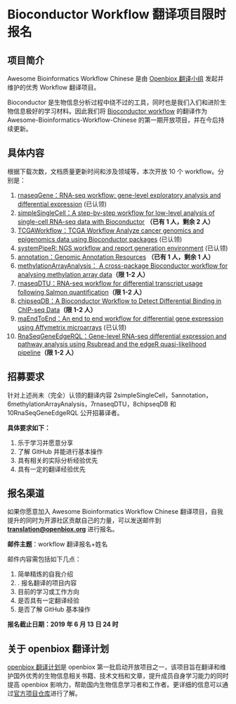# Bioconductor Workflow 翻译项目限时报名

## 项目简介

Awesome Bioinformatics Workflow Chinese 是由 [Openbiox 翻译小组](https://github.com/openbiox/openbiox-Translation) 发起并维护的优秀 Workflow 翻译项目。

Bioconductor 是生物信息分析过程中绕不过的工具，同时也是我们入们和进阶生物信息极好的学习材料。因此我们将 [Bioconductor workflow](https://bioconductor.org/packages/3.9/workflows/)  的翻译作为 Awesome-Bioinformatics-Workflow-Chinese 的第一期开放项目，并在今后持续更新。

## 具体内容

根据下载次数，文档质量更新时间和涉及领域等，本次开放 10 个 workflow。分别是：

1. [rnaseqGene：RNA-seq workflow: gene-level exploratory analysis and differential expression](https://bioconductor.org/packages/rnaseqGene/) (已认领)
2. [simpleSingleCell：A step-by-step workflow for low-level analysis of single-cell RNA-seq data with Bioconductor](https://www.bioconductor.org/help/workflows/simpleSingleCell/) **（已有 1 人，剩余 2 人）**
3. [TCGAWorkflow：TCGA Workflow Analyze cancer genomics and epigenomics data using Bioconductor packages](https://www.bioconductor.org/packages/TCGAWorkflow/) (已认领)
4. [systemPipeR: NGS workflow and report generation environment](https://www.bioconductor.org/packages/systemPipeR/) (已认领)
5. [annotation：Genomic Annotation Resources](https://www.bioconductor.org/packages/annotation/) **（已有 1 人，剩余 1 人）**
6. [methylationArrayAnalysis： A cross-package Bioconductor workflow for analysing methylation array data](https://www.bioconductor.org/packages/methylationArrayAnalysis)**（限 1-2 人）**
7. [rnaseqDTU：RNA-seq workflow for differential transcript usage following Salmon quantification](https://bioconductor.org/packages/rnaseqDTU/)**（限 1-2 人）**
8. [chipseqDB：A Bioconductor Workflow to Detect Differential Binding in ChIP-seq Data](https://www.bioconductor.org/packages/chipseqDB/)**（限 1-2 人）**
9. [maEndToEnd：An end to end workflow for differential gene expression using Affymetrix microarrays](https://www.bioconductor.org/packages/maEndToEnd/) (已认领)
10. [RnaSeqGeneEdgeRQL：Gene-level RNA-seq differential expression and pathway analysis using Rsubread and the edgeR quasi-likelihood pipeline](https://www.bioconductor.org/packages/RnaSeqGeneEdgeRQL/)**（限 1-2 人）**

## 招募要求

针对上述尚未（完全）认领的翻译内容 2simpleSingleCell，5annotation，6methylationArrayAnalysis，7rnaseqDTU，8chipseqDB 和 10RnaSeqGeneEdgeRQL 公开招募译者。

**具体要求如下：**
1. 乐于学习并愿意分享
2. 了解 GitHub 并能进行基本操作
3. 具有相关的实际分析经验优先
4. 具有一定的翻译经验优先

## 报名渠道

如果你愿意加入 Awesome Bioinformatics Workflow Chinese 翻译项目，自我提升的同时为开源社区贡献自己的力量，可以发送邮件到 **translation@openbiox.org** 进行报名。

**邮件主题**：workflow 翻译报名+姓名

邮件内容需包括如下几点：
1. 简单精炼的自我介绍
2. . 报名翻译的项目内容
3. 目前的学习或工作方向
4. 是否具有一定翻译经验
5. 是否了解 GitHub 基本操作

**报名截止日期：2019 年 6 月 13 日 24 时**

## 关于 openbiox 翻译计划

[openbiox 翻译计划](https://github.com/openbiox/openbiox-Translation)是 openbiox 第一批启动开放项目之一，该项目旨在翻译和维护国外优秀的生物信息相关书籍、技术文档和文章，提升成员自身学习能力的同时提高 openbiox 影响力，帮助国内生物信息学习者和工作者。更详细的信息可以通过[官方项目仓库](https://github.com/openbiox/openbiox-Translation)进行了解。
